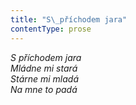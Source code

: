 ```yaml
---
title: "S\_příchodem jara"
contentType: prose
---
```


<section>

_S příchodem jara  
Mládne mi stará  
Stárne mi mladá  
Na mne to padá_

</section>
